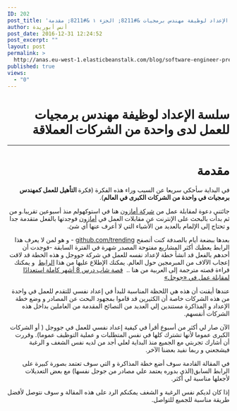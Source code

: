 ```yaml
---
ID: 202
post_title: 'سلسة الإعداد لوظيفة مهندس برمجيات &#8211; الجزء ١ &#8211; مقدمة'
author: أنس أبوريدة
post_date: 2016-12-31 12:24:52
post_excerpt: ""
layout: post
permalink: >
  http://anas.eu-west-1.elasticbeanstalk.com/blog/software-engineer-preparation-introduction/
published: true
views:
  - "0"
---
```

<h1 dir="rtl">سلسة الإعداد لوظيفة مهندس برمجيات للعمل لدى واحدة من الشركات العملاقة</h1>

<hr>

<h1 dir="rtl">مقدمة</h1>
<p dir="rtl">في البداية سأحكي سريعا عن السبب وراء هذه الفكرة (فكرة<strong> التأهيل للعمل كمهندس برمجيات في واحدة من الشركات الكبرى في العالم</strong>).</p>
<p dir="rtl">جائتني دعوة لمقابلة عمل من <a href="https://www.amazon.com/">شركة أمازون</a> هنا في استوكهولم منذ أسبوعين تقريبا.و من ثم بدأت بالبحث على الإنترنت عن مقابلات العمل في <a href="https://www.amazon.com/">أمازون</a> فوجدتها بالفعل متقدمة جدا و تحتاج إلى الإلمام بالعديد من الأشياء التي لا أعرف عنها أي شئ.</p>
<p dir="rtl">بعدها ببضعة أيام بالصدفة كنت أتصفح <a href="http://github.com/trending">github.com/trending</a>&nbsp;- و هو لمن لا يعرف هذا الرابط يعطيك أكثر المشاريع مفتوحة المصدر شهرة في الفترة السابقة -فوجدت أن أحدهم بالفعل قد انشأ خطة لإعداد نفسه للعمل في شركة جووجل و هذه الخطة قد لاقت إعجاب الآلاف من المبرمجين حول العالم.&nbsp;يمكنك الإطلاع عليها من هذا <a href="https://github.com/AnasFullStack/google-interview-university">الرابط</a>&nbsp; و يمكنك قراءة قصته مترجمة إلى العربية من هنا .. &nbsp;<a href="http://www.sasapost.com/translation/google-interview-university/">قصة شاب درس 8 أشهر كاملة استعدادًا لمقابلة عمل في «جوجل»</a></p>
<p dir="rtl">عندها أيقنت أن هذه هي اللحظة المناسبة للبدأ في إعداد نفسي للتقدم للعمل في واحدة من هذه الشركات خاصة أن الكثيرين قد قاموا بمجهود البحث عن المصادر و وضع خطة الإعداد و المذاكرة مستندين إلي العديد من النصائح المقدمة من العاملين بداخل هذه الشركات أنفسهم.</p>
<p dir="rtl">الآن صار لي أكثر من أسبوع أقرأ في كيفية إعداد نفسي للعمل في جووجل ( أو الشركات الكبرى عموما لأنها تشترك كلها في نفس المتطلبات و عملية التوظيف عموما). وقررت أن أشارك تجربتي مع الجميع منذ البداية لعلي أجد من لديه نفس الشغف و الرغبة فيشجعني و ربما نفيد بعضنا الآخر.</p>
<p dir="rtl">في المقالة القادمة سوف أضع خطة المذاكرة و التي سوف تعتمد بصورة كبيرة على الرابط السابق(الذي بدوره يعتمد علي مصادر من جوجل نفسها) مع بعض التعديلات لأجعلها مناسبة لي أكثر.&nbsp;</p>
<p dir="rtl">إذا كان لديكم نفس الرغبة و الشغف يمكنكم الرد على هذه المقالة و سوف نتوصل لأفضل طريقة مناسبة للجميع للتواصل.</p>
&nbsp;
<p dir="rtl">&nbsp;</p>